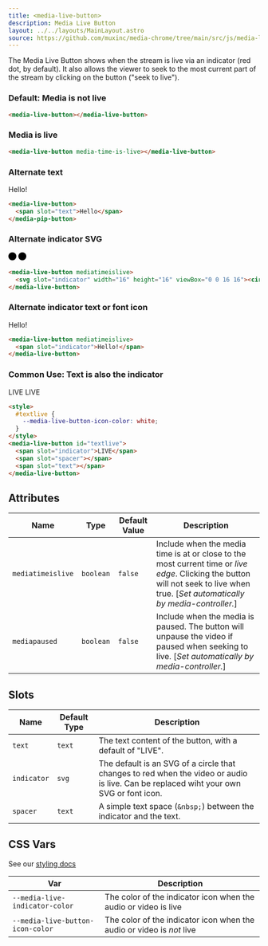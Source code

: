 ```yaml
---
title: <media-live-button>
description: Media Live Button
layout: ../../layouts/MainLayout.astro
source: https://github.com/muxinc/media-chrome/tree/main/src/js/media-live-button.js
---
```


The Media Live Button shows when the stream is live via an indicator (red dot, by default). It also allows the viewer to seek to the most current part of the stream by clicking on the button ("seek to live").

<h3>Default: Media is not live</h3>

<media-live-button></media-live-button>

```html
<media-live-button></media-live-button>
```

<h3>Media is live</h3>

<media-live-button mediatimeislive></media-live-button>

```html
<media-live-button media-time-is-live></media-live-button>
```

<h3>Alternate text</h3>

<media-live-button mediatimeislive>
  <span slot="text">Hello!</span>
</media-live-button>

```html
<media-live-button>
  <span slot="text">Hello</span>
</media-pip-button>
```

<h3>Alternate indicator SVG</h3>

<media-live-button>
  <svg slot="indicator" width="16" height="16" viewBox="0 0 16 16"><circle cx="8" cy="8" r="8"></circle></svg>
</media-live-button>
<media-live-button mediatimeislive>
  <svg slot="indicator" width="16" height="16" viewBox="0 0 16 16"><circle cx="8" cy="8" r="8"></circle></svg>
</media-live-button>

```html
<media-live-button mediatimeislive>
  <svg slot="indicator" width="16" height="16" viewBox="0 0 16 16"><circle cx="8" cy="8" r="8"></circle></svg>
</media-live-button>
```

<h3>Alternate indicator text or font icon</h3>

<media-live-button mediatimeislive>
  <span slot="indicator">Hello!</span>
</media-live-button>

```html
<media-live-button mediatimeislive>
  <span slot="indicator">Hello!</span>
</media-live-button>
```

<h3>Common Use: Text is also the indicator</h3>

<style>
  #textlive {
    --media-live-button-icon-color: white;
  }
</style>
<media-live-button id="textlive">
  <span slot="indicator">LIVE</span>
  <span slot="spacer"></span>
  <span slot="text"></span>
</media-live-button>
<media-live-button id="textlive" mediatimeislive>
  <span slot="indicator">LIVE</span>
  <span slot="spacer"></span>
  <span slot="text"></span>
</media-live-button>

```html
<style>
  #textlive {
    --media-live-button-icon-color: white;
  }
</style>
<media-live-button id="textlive">
  <span slot="indicator">LIVE</span>
  <span slot="spacer"></span>
  <span slot="text"></span>
</media-live-button>
```

## Attributes

| Name            | Type      | Default Value | Description |
| --------------- | --------- | ------------- | ----------- |
| `mediatimeislive` | `boolean` | `false`| Include when the media time is at or close to the most current time or _live edge_. Clicking the button will not seek to live when true. [_Set automatically by media-controller._] |
| `mediapaused` | `boolean` | `false`| Include when the media is paused. The button will unpause the video if paused when seeking to live. [_Set automatically by media-controller._] |

## Slots

| Name    | Default Type | Description |
| ------- | ------------ | ----------- |
| `text` | `text` | The text content of the button, with a default of "LIVE". |
| `indicator`  | `svg` | The default is an SVG of a circle that changes to red when the video or audio is live. Can be replaced wiht your own SVG or font icon. |
| `spacer`  | `text` | A simple text space (`&nbsp;`) between the indicator and the text. |

## CSS Vars

See our [styling docs](./styling#Buttons)

| Var    | Description |
| ------ | ----------- |
| `--media-live-indicator-color` | The color of the indicator icon when the audio or video is live  |
| `--media-live-button-icon-color` | The color of the indicator icon when the audio or video is *not* live  |
